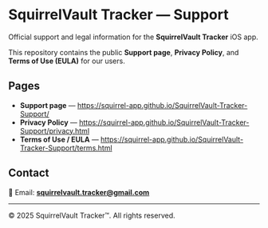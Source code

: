 # SquirrelVault Tracker — Support

Official support and legal information for the **SquirrelVault Tracker** iOS app.

This repository contains the public **Support page**, **Privacy Policy**, and **Terms of Use (EULA)** for our users.

## Pages

- **Support page** — https://squirrel-app.github.io/SquirrelVault-Tracker-Support/
- **Privacy Policy** — https://squirrel-app.github.io/SquirrelVault-Tracker-Support/privacy.html
- **Terms of Use / EULA** — https://squirrel-app.github.io/SquirrelVault-Tracker-Support/terms.html

## Contact

📧 Email: **squirrelvault.tracker@gmail.com**

---

© 2025 SquirrelVault Tracker™. All rights reserved.
